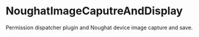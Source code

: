 # NoughatImageCaputreAndDisplay

Permission dispatcher plugin and Noughat device image capture and save.
